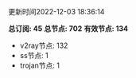 更新时间2022-12-03 18:36:14

**总订阅: 45**
**总节点: 702**
**有效节点: 134**
- v2ray节点: 132
- ss节点: 1
- trojan节点: 1
